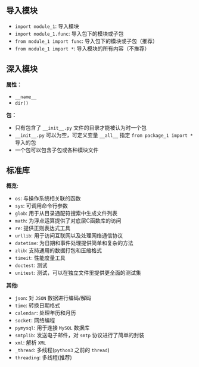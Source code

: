 ## 导入模块

+ `import module_1`: 导入模块
+ `import module_1.func`: 导入包下的模块或子包
+ `from module_1 import func`: 导入包下的模块或子包（推荐）
+ `from module_1 import *`: 导入模块的所有内容（不推荐）

## 深入模块

**属性：**
+ `__name__`
+ `dir()`

**包：**
+ 只有包含了 `__init__.py` 文件的目录才能被认为时一个包
+ `__init__.py` 可以为空，可定义变量 `__all__` 指定 `from package_1 import *` 导入的包
+ 一个包可以包含子包或各种模块文件

## 标准库

**概览:**
+ `os`: 与操作系统相关联的函数
+ `sys`: 可调用命令行参数
+ `glob`: 用于从目录通配符搜索中生成文件列表
+ `math`:  为浮点运算提供了对底层C函数库的访问
+ `re`: 提供正则表达式工具
+ `urllib`: 用于访问互联网以及处理网络通信协议
+ `datetime`:  为日期和事件处理提供简单和复杂的方法
+ `zlib`: 支持通用的数据打包和压缩格式
+ `timeit`: 性能度量工具
+ `doctest`: 测试
+ `unitest`: 测试，可以在独立文件里提供更全面的测试集

**其他:**
+ `json`: 对 `JSON` 数据进行编码/解码
+ `time`: 转换日期格式
+ `calendar`: 处理年历和月历
+ `socket`: 网络编程
+ `pymysql`: 用于连接 `MySQL` 数据库
+ `smtplib`: 发送电子邮件，对 `smtp` 协议进行了简单的封装
+ `xml`: 解析 `XML`
+ `_thread`: 多线程(`python3` 之前的 `thread`)
+ `threading`: 多线程(推荐)